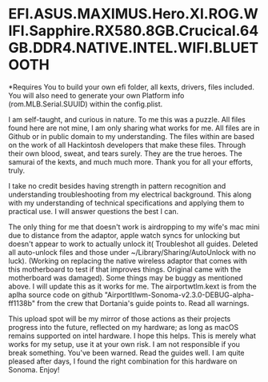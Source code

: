 # EFI.ASUS.MAXIMUS.Hero.XI.ROG.WIFI.Sapphire.RX580.8GB.Crucical.64GB.DDR4.NATIVE.INTEL.WIFI.BLUETOOTH
*Requires You to build your own efi folder, all kexts, drivers, files included. You will also need to generate your own Platform info (rom.MLB.Serial.SUUID) within the config.plist.

 I am self-taught, and curious in nature. To me this was a puzzle. All files found here are not mine, I am only sharing what works for me. All files are in Github or in public domain to my understanding. The files within are based on the work of all Hackintosh developers that make these files. Through their own blood, sweat, and tears surely. They are the true heroes. The samurai of the kexts, and much much more. Thank you for all your efforts, truly.
  
I take no credit besides having strength in pattern recognition and understanding troubleshooting from my electrical background. This along with my understanding of technical specifications and applying them to practical use. I will answer questions the best I can.

The only thing for me that doesn't work is airdropping to my wife's mac mini due to distance from the adaptor, apple watch syncs for unlocking but doesn't appear to work to actually unlock it( Troubleshot all guides. Deleted all auto-unlock files and those under ~/Library/Sharing/AutoUnlock with no luck). (Working on replacing the native wireless adaptor that comes with this motherboard to test if that improves things. Original came with the motherboard was damaged). Some things may be buggy as mentioned above. I will update this as it works for me. The airportwtlm.kext is from the aplha source code on github "AirportItlwm-Sonoma-v2.3.0-DEBUG-alpha-ff1138b" from the crew that Dortania's guide points to. Read all warnings.  

This upload spot will be my mirror of those actions as their projects progress into the future, reflected on my hardware; as long as macOS remains supported on intel hardware. I hope this helps. This is merely what works for my setup, use it at your own risk. I am not responsible if you break something. You've been warned. Read the guides well. I am quite pleased after days, I found the right combination for this hardware on Sonoma. Enjoy!

